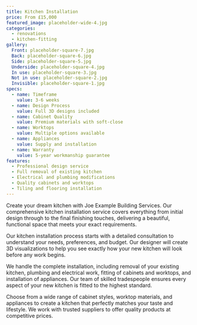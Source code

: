 ```yaml
---
title: Kitchen Installation
price: From £15,000
featured_image: placeholder-wide-4.jpg
categories:
  - renovations
  - kitchen-fitting
gallery:
  Front: placeholder-square-7.jpg
  Back: placeholder-square-6.jpg
  Side: placeholder-square-5.jpg
  Underside: placeholder-square-4.jpg
  In use: placeholder-square-3.jpg
  Not in use: placeholder-square-2.jpg
  Invisible: placeholder-square-1.jpg
specs:
  - name: Timeframe
    value: 3-6 weeks
  - name: Design Process
    value: Full 3D designs included
  - name: Cabinet Quality
    value: Premium materials with soft-close
  - name: Worktops
    value: Multiple options available
  - name: Appliances
    value: Supply and installation
  - name: Warranty
    value: 5-year workmanship guarantee
features:
  - Professional design service
  - Full removal of existing kitchen
  - Electrical and plumbing modifications
  - Quality cabinets and worktops
  - Tiling and flooring installation
---
```


Create your dream kitchen with Joe Example Building Services. Our comprehensive kitchen installation service covers everything from initial design through to the final finishing touches, delivering a beautiful, functional space that meets your exact requirements.

Our kitchen installation process starts with a detailed consultation to understand your needs, preferences, and budget. Our designer will create 3D visualizations to help you see exactly how your new kitchen will look before any work begins.

We handle the complete installation, including removal of your existing kitchen, plumbing and electrical work, fitting of cabinets and worktops, and installation of appliances. Our team of skilled tradespeople ensures every aspect of your new kitchen is fitted to the highest standard.

Choose from a wide range of cabinet styles, worktop materials, and appliances to create a kitchen that perfectly matches your taste and lifestyle. We work with trusted suppliers to offer quality products at competitive prices.
